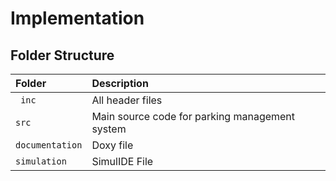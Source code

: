 # Implementation
## Folder Structure
| Folder  | Description                                    |              
|:------- |:---------------------------------------------- |
| ` inc`  | All header files                               |                     
| `src`   | Main source code for parking management system |
| `documentation`  | Doxy file  |
| `simulation` | SimulIDE File                                   |
